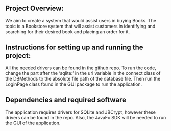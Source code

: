 ## **Project Overview:** 
We aim to create a system that would assist users in buying Books. The topic is a Bookstore system that will assist customers in identifying and searching for their desired book and placing an order for it.

## **Instructions for setting up and running the project:** 
All the needed drivers can be found in the github repo. To run the code, change the part after the ‘sqlite:’ in the url variable in the connect class of the DBMethods to the absolute file path of the database file. Then run the LoginPage class found in the GUI package to run the application.

## **Dependencies and required software**

The application requires drivers for SQLite and JBCrypt, however these drivers can be found in the repo. Also, the JavaFx SDK will be needed to run the GUI of the application.

